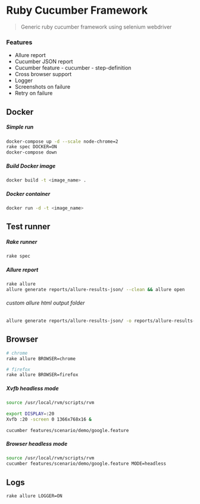 # Ruby Cucumber Framework
> Generic ruby cucumber framework using selenium webdriver

### Features

- Allure report
- Cucumber JSON report
- Cucumber feature - cucumber - step-definition
- Cross browser support
- Logger
- Screenshots on failure
- Retry on failure  

## Docker

##### Simple run
```bash
docker-compose up -d --scale node-chrome=2
rake spec DOCKER=ON
docker-compose down
```
##### Build Docker image
```bash
docker build -t <image_name> .
```

##### Docker container 
```bash
docker run -d -t <image_name>
```

Test runner
----------
##### Rake runner
```bash
rake spec
```

##### Allure report
```bash
rake allure
allure generate reports/allure-results-json/ --clean && allure open
```

###### custom allure html output folder
```bash
allure generate reports/allure-results-json/ -o reports/allure-results-html --clean && allure open reports/allure-results-html/
```

##  Browser
```bash
# chrome
rake allure BROWSER=chrome

# firefox
rake allure BROWSER=firefox
```

##### Xvfb headless mode
```bash
source /usr/local/rvm/scripts/rvm
 
export DISPLAY=:20
Xvfb :20 -screen 0 1366x768x16 &
 
cucumber features/scenario/demo/google.feature
```

##### Browser headless mode
```bash
source /usr/local/rvm/scripts/rvm
cucumber features/scenario/demo/google.feature MODE=headless
```

## Logs
```bash
rake allure LOGGER=ON
```
